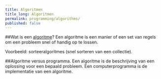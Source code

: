 ```yaml
---
title: Algoritmen
title_long: Algoritmen
permalink: programming/algorithms/
published: false
---
```


##Wat is een [algoritme](https://nl.wikipedia.org/wiki/Algoritme)?
Een algoritme is een manier of een set van regels om een probleem snel of handig op te lossen.

Voorbeeld: sorteeralgoritmes (snel sorteren van een collectie).

##Algoritme versus programma.
Een algoritme is de beschrijving van een oplossing voor een bepaald probleem.
Een computerprogramma is de implementatie van een algoritme.
